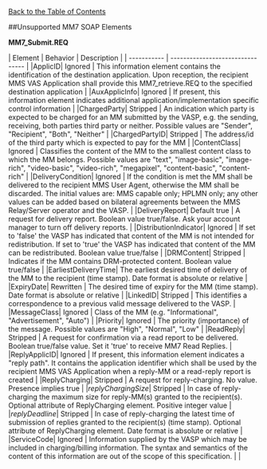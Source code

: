 [Back to the Table of Contents](/MM7/UNSUPPORTED-ELEMENTS/)

##Unsupported MM7 SOAP Elements

__MM7_Submit.REQ__

| Element | Behavior | Description |
| ----------- | -------------------------------- |
|ApplicID| Ignored | This information element contains the identification of the destination application. Upon reception, the recipient MMS VAS Application shall provide this MM7_retrieve.REQ to the specified destination application |
|AuxApplicInfo| Ignored | If present, this information element indicates additional application/implementation specific control information |
|ChargedParty| Stripped | An indication which party is expected to be charged for an MM submitted by the VASP, e.g. the sending, receiving, both parties third party or neither. Possible values are "Sender", "Recipient", "Both", "Neither" |
|ChargedPartyID| Stripped | The address/id of the third party which is expected to pay for the MM |
|ContentClass| Ignored | Classifies the content of the MM to the smallest content class to which the MM belongs. Possible values are "text", "image-basic", "image-rich", "video-basic", "video-rich", "megapixel", "content-basic", "content-rich" |
|DeliveryCondition| Ignored | If the condition is met the MM shall be delivered to the recipient MMS User Agent, otherwise the MM shall be discarded. The initial values are: MMS capable only; HPLMN only; any other values can be added based on bilateral agreements between the MMS Relay/Server operator and the VASP. |
|DeliveryReport| Default true | A request for delivery report. Boolean value true/false. Ask your account manager to turn off delivery reports. |
|DistributionIndicator| Ignored | If set to 'false' the VASP has indicated that content of the MM is not intended for redistribution. If set to 'true' the VASP has indicated that content of the MM can be redistributed. Boolean value true/false |
|DRMContent| Stripped | Indicates if the MM contains DRM-protected content. Boolean value true/false |
|EarliestDeliveryTime| The earliest desired time of delivery of the MM to the recipient (time stamp). Date format is absolute or relative |
|ExpiryDate| Rewritten | The desired time of expiry for the MM (time stamp). Date format is absolute or relative |
|LinkedID| Stripped | This identifies a correspondence to a previous valid message delivered to the VASP.  |
|MessageClass| Ignored | Class of the MM (e.g. "Informational", "Advertisement", "Auto") |
|Priority| Ignored | The priority (importance) of the message. Possible values are "High", "Normal", "Low" |
|ReadReply| Stripped | A request for confirmation via a read report to be delivered. Boolean true/false value. Set it 'true' to receive MM7 Read Replies. |
|ReplyApplicID| Ignored |  If present, this information element indicates a "reply path". It contains the application identifier which shall be used by the recipient MMS VAS Application when a reply-MM or a read-reply report is created |
|ReplyCharging| Stripped | A request for reply-charging. No value. Presence implies true |
|<i>replyChargingSize</i>| Stripped | In case of reply-charging the maximum size for reply-MM(s) granted to the recipient(s). Optional attribute of ReplyCharging element. Positive integer value |
|<i>replyDeadline</i>| Stripped | In case of reply-charging the latest time of submission of replies granted to the recipient(s) (time stamp). Optional attribute of ReplyCharging element. Date format is absolute or relative | 
|ServiceCode| Ignored | Information supplied by the VASP which may be included in charging/billing information. The syntax and semantics of the content of this information are out of the scope of this specification. |
|
